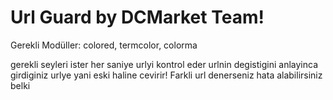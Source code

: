 # Url Guard by DCMarket Team!

Gerekli Modüller:
colored, termcolor, colorma

gerekli seyleri ister her saniye urlyi kontrol eder urlnin degistigini anlayinca girdiginiz urlye yani eski haline cevirir!
Farkli url denerseniz hata alabilirsiniz belki
